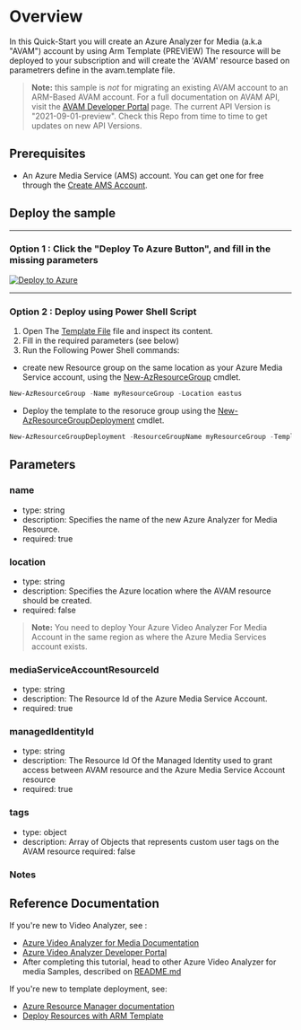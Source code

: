 
# Overview

In this Quick-Start you will create an Azure Analyzer for Media (a.k.a "AVAM") account by using Arm Template (PREVIEW)
The resource will be deployed to your subscription and will create the 'AVAM' resource based on parametrers define in the avam.template file.

> **Note:**
> this sample is *not* for migrating an existing AVAM account to an ARM-Based AVAM account.
> For a full documentation on AVAM API, visit the [AVAM Developer Portal](https://aka.ms/avam-dev-portal) page.
> The current API Version is "2021-09-01-preview". Check this Repo from time to time to get updates on new API Versions.

## Prerequisites

* An Azure Media Service (AMS) account. You can get one for free through the [Create AMS Account](https://docs.microsoft.com/en-us/azure/media-services/latest/account-create-how-to).

## Deploy the sample

----

### Option 1 : Click the "Deploy To Azure Button", and fill in the missing parameters

[![Deploy to Azure](https://aka.ms/deploytoazurebutton)](https://portal.azure.com/#create/Microsoft.Template/uri/https%3A%2F%2Fraw.githubusercontent.com%2FAzure-Samples%2Fmedia-services-video-indexer%2master%2FARM-Samples%2FCreate-Video-Analyzer%2Favam.template.json)  

----

### Option 2 : Deploy using Power Shell Script

1. Open The [Template File](avam.template.json) file and inspect its content.
2. Fill in the required parameters (see below)
3. Run the Following Power Shell commands:

* create new Resource group on the same location as your Azure Media Service account, using the [New-AzResourceGroup](https://docs.microsoft.com/en-us/powershell/module/az.resources/new-azresourcegroup) cmdlet.

```powershell
New-AzResourceGroup -Name myResourceGroup -Location eastus
```

* Deploy the template to the resoruce group using the [New-AzResourceGroupDeployment](https://docs.microsoft.com/en-us/powershell/module/az.resources/new-azresourcegroupdeployment) cmdlet.

```powershell
New-AzResourceGroupDeployment -ResourceGroupName myResourceGroup -TemplateFile ./avam.template.json
```

## Parameters

### name

* type: string
* description: Specifies the name of the new Azure Analyzer for Media Resource.
* required: true

### location

* type: string
* description: Specifies the Azure location where the AVAM resource should be created.
* required: false

> **Note:**
> You need to deploy Your Azure Video Analyzer For Media Account in the same region as where the Azure Media Services account exists.

### mediaServiceAccountResourceId

* type: string
* description: The Resource Id of the Azure Media Service Account.
* required: true

### managedIdentityId

* type: string
* description: The Resource Id Of the Managed Identity used to grant access between AVAM resource and the Azure Media Service Account resource
* required: true

### tags

* type: object
* description: Array of Objects that represents custom user tags on the AVAM resource
 required: false

### Notes

## Reference Documentation

If you're new to Video Analyzer, see :

* [Azure Video Analyzer for Media Documentation](https://aka.ms/vi-docs)
* [Azure Video Analyzer Developer Portal](https://aka.ms/vi-docs)
* After completing this tutorial, head to other Azure Video Analyzer for media Samples, described on [README.md](../../README.md)

If you're new to template deployment, see:

* [Azure Resource Manager documentation](https://docs.microsoft.com/azure/azure-resource-manager/)
* [Deploy Resources with ARM Template](https://docs.microsoft.com/en-us/azure/azure-resource-manager/templates/deploy-powershell)
